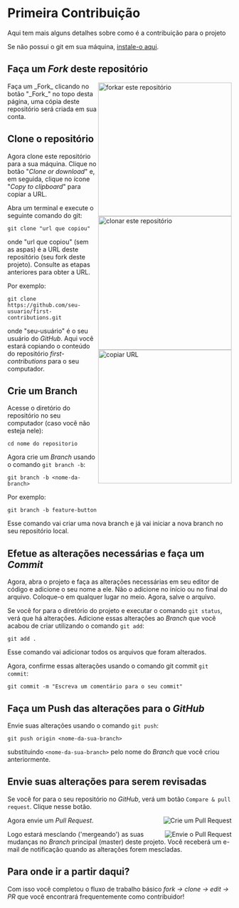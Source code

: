 # Primeira Contribuição

Aqui tem mais alguns detalhes sobre como é a contribuição para o projeto

Se não possui o git em sua máquina, [instale-o aqui](https://help.github.com/articles/set-up-git/).

## Faça um _Fork_ deste repositório

<img align="right" width="300" src="./github/fork.png" alt="forkar este repositório" />
Faça um _Fork_ clicando no botão "_Fork_" no topo desta página, uma cópia deste repositório será criada em sua conta.

## Clone o repositório

<img align="right" width="300" src="./github/clone.png" alt="clonar este repositório" />

Agora clone este repositório para a sua máquina. Clique no botão "_Clone or download_" e, em seguida, clique no ícone "_Copy to clipboard_" para copiar a URL.

Abra um terminal e execute o seguinte comando do git:

```
git clone "url que copiou"
```

onde "url que copiou" (sem as aspas) é a URL deste repositório (seu fork deste projeto). Consulte as etapas anteriores para obter a URL.

<img align="right" width="300" src="./github/clipboard.png" alt="copiar URL" />

Por exemplo:

```
git clone https://github.com/seu-usuario/first-contributions.git
```

onde "seu-usuário" é o seu usuário do _GitHub_. Aqui você estará copiando o conteúdo do repositório _first-contributions_ para o seu computador.

## Crie um Branch

Acesse o diretório do repositório no seu computador (caso você não esteja nele):

```
cd nome do repositorio
```

Agora crie um _Branch_ usando o comando `git branch -b`:

```
git branch -b <nome-da-branch>
```

Por exemplo:

```
git branch -b feature-button
```

Esse comando vai criar uma nova branch e já vai iniciar a nova branch no seu repositório local.

## Efetue as alterações necessárias e faça um _Commit_

Agora, abra o projeto e faça as alterações necessárias em seu editor de código e adicione o seu nome a ele. Não o adicione no início ou no final do arquivo. Coloque-o em qualquer lugar no meio. Agora, salve o arquivo.

Se você for para o diretório do projeto e executar o comando `git status`, verá que há alterações. Adicione essas alterações ao _Branch_ que você acabou de criar utilizando o comando `git add`:

```
git add .
```

Esse comando vai adicionar todos os arquivos que foram alterados.

Agora, confirme essas alterações usando o comando git commit `git commit`:

```
git commit -m "Escreva um comentário para o seu commit"
```

## Faça um Push das alterações para o _GitHub_

Envie suas alterações usando o comando `git push`:

```
git push origin <nome-da-sua-branch>
```

substituindo `<nome-da-sua-branch>` pelo nome do _Branch_ que você criou anteriormente.

## Envie suas alterações para serem revisadas

Se você for para o seu repositório no _GitHub_, verá um botão `Compare & pull request`. Clique nesse botão.

<img style="float: right;" src="https://firstcontributions.github.io/assets/Readme/compare-and-pull.png" alt="Crie um Pull Request" />

Agora envie um _Pull Request_.

<img style="float: right;" src="https://firstcontributions.github.io/assets/Readme/submit-pull-request.png" alt="Envie o Pull Request" />

Logo estará mesclando ('mergeando') as suas mudanças no _Branch_ principal (master) deste projeto. Você receberá um e-mail de notificação quando as alterações forem mescladas.

## Para onde ir a partir daqui?

Com isso você completou o fluxo de trabalho básico _fork -> clone -> edit -> PR_ que você encontrará frequentemente como contribuidor!

